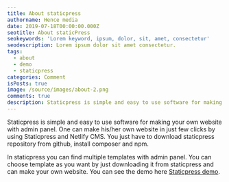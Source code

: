 ```yaml
---
title: About staticpress
authorname: Hence media
date: 2019-07-18T00:00:00.000Z
seotitle: About staticPress
seokeywords: 'Lorem keyword, ipsum, dolor, sit, amet, consectetur'
seodescription: Lorem ipsum dolor sit amet consectetur.
tags:
  - about
  - demo
  - staticpress
categories: Comment
isPosts: true
image: /source/images/about-2.png
comments: true
description: Staticpress is simple and easy to use software for making your own website with admin panel. One can make his/her own website in just few clicks by using Staticpress and Netlify CMS. You just have to download staticpress repository from github, install composer and npm.Staticpress is simple and easy to use software for making your own website with admin panel. One can make his/her own website in just few clicks by using Staticpress and Netlify CMS. You just have to download staticpress repository from github, install composer and npm. 
---
```

Staticpress is simple and easy to use software for making your own website with admin panel. One can make his/her own website in just few clicks by using Staticpress and Netlify CMS. You just have to download staticpress repository from github, install composer and npm. 

In staticpress you can find multiple templates with admin panel. You can choose template as you want by just downloading it from staticpress and can make your own website. You can see the demo here [Staticpress demo](https://demo.staticpress.io/).